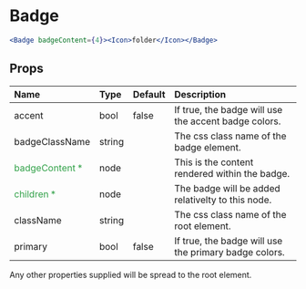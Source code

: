 Badge
=====

```jsx
<Badge badgeContent={4}><Icon>folder</Icon></Badge>
```

Props
-----

| Name | Type | Default | Description |
|:-----|:-----|:--------|:------------|
| accent | bool | false | If true, the badge will use the accent badge colors. |
| badgeClassName | string |  | The css class name of the badge element. |
| <span style="color: #31a148">badgeContent *</span> | node |  | This is the content rendered within the badge. |
| <span style="color: #31a148">children *</span> | node |  | The badge will be added relativelty to this node. |
| className | string |  | The css class name of the root element. |
| primary | bool | false | If true, the badge will use the primary badge colors. |

Any other properties supplied will be spread to the root element.
